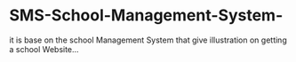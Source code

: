 # SMS-School-Management-System-
it is base on the school Management System that give illustration on getting a school Website... 
